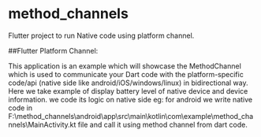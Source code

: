 # method_channels

Flutter project to run Native code using platform channel.

##Flutter Platform Channel:

This application is an example which will showcase the MethodChannel which is used to communicate your Dart code 
with the platform-specific code/api (native side like android/iOS/windows/linux) in bidirectional way.
Here we take example of display battery level of native device and device information.
we code its logic on native side eg: for android we write native code in
F:\method_channels\android\app\src\main\kotlin\com\example\method_channels\MainActivity.kt file and call it using
method channel from dart code.

